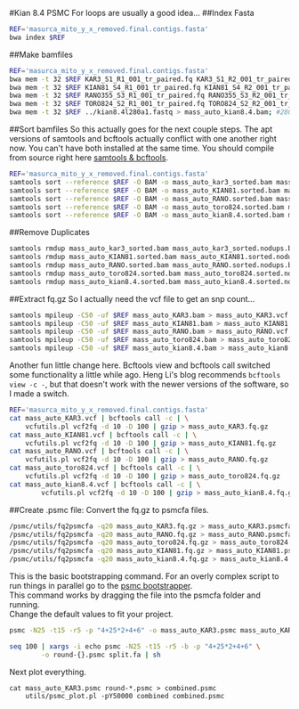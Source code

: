 #Kian 8.4 PSMC
For loops are usually a good idea...
##Index Fasta
```bash
REF='masurca_mito_y_x_removed.final.contigs.fasta'
bwa index $REF
```
##Make bamfiles
```bash
REF='masurca_mito_y_x_removed.final.contigs.fasta'
bwa mem -t 32 $REF KAR3_S1_R1_001_tr_paired.fq KAR3_S1_R2_001_tr_paired.fq > mass_auto_KAR3.bam;
bwa mem -t 32 $REF KIAN81_S4_R1_001_tr_paired.fq KIAN81_S4_R2_001_tr_paired.fq > mass_auto_KIAN81.bam;
bwa mem -t 32 $REF RANO355_S3_R1_001_tr_paired.fq RANO355_S3_R2_001_tr_paired.fq > mass_auto_RANO.bam;
bwa mem -t 32 $REF TORO824_S2_R1_001_tr_paired.fq TORO824_S2_R2_001_tr_paired.fq > mass_auto_toro824.bam;
bwa mem -t 32 $REF ../kian8.4l280a1.fastq > mass_auto_kian8.4.bam; #280 insert length
```
##Sort bamfiles
So this actually goes for the next couple steps.  The apt versions of samtools
and bcftools actually conflict with one another right now.  You can't have both
installed at the same time.  You should compile from source right here
[samtools & bcftools](http://samtools.github.io/bcftools/).
```bash
REF='masurca_mito_y_x_removed.final.contigs.fasta'
samtools sort --reference $REF -O BAM -o mass_auto_kar3_sorted.bam mass_auto_KAR3.bam &
samtools sort --reference $REF -O BAM -o mass_auto_KIAN81.sorted.bam mass_auto_KIAN81.bam &
samtools sort --reference $REF -O BAM -o mass_auto_RANO.sorted.bam mass_auto_RANO.bam &
samtools sort --reference $REF -O BAM -o mass_auto_toro824.sorted.bam mass_auto_toro824.bam  &
samtools sort --reference $REF -O BAM -o mass_auto_kian8.4.sorted.bam mass_auto_kian8.4.bam
```

##Remove Duplicates
```bash
samtools rmdup mass_auto_kar3_sorted.bam mass_auto_kar3_sorted.nodups.bam &
samtools rmdup mass_auto_KIAN81.sorted.bam mass_auto_KIAN81.sorted.nodups.bam &
samtools rmdup mass_auto_RANO.sorted.bam mass_auto_RANO.sorted.nodups.bam &
samtools rmdup mass_auto_toro824.sorted.bam mass_auto_toro824.sorted.nodups.bam &
samtools rmdup mass_auto_kian8.4.sorted.bam mass_auto_kian8.4.sorted.nodups.bam
```

##Extract fq.gz
So I actually need the vcf file to get an snp count... 
```bash
samtools mpileup -C50 -uf $REF mass_auto_KAR3.bam > mass_auto_KAR3.vcf &
samtools mpileup -C50 -uf $REF mass_auto_KIAN81.bam > mass_auto_KIAN81.vcf
samtools mpileup -C50 -uf $REF mass_auto_RANO.bam > mass_auto_RANO.vcf
samtools mpileup -C50 -uf $REF mass_auto_toro824.bam > mass_auto_toro824.vcf
samtools mpileup -C50 -uf $REF mass_auto_kian8.4.bam > mass_auto_kian8.4.vcf
```
Another fun little change here.  Bcftools view and bcftools call switched some
functionality a little while ago.  Heng Li's blog recommends
`bcftools view -c -`, but that doesn't work with the newer versions of the
software, so I made a switch.

```bash
REF='masurca_mito_y_x_removed.final.contigs.fasta'
cat mass_auto_KAR3.vcf | bcftools call -c | \
	vcfutils.pl vcf2fq -d 10 -D 100 | gzip > mass_auto_KAR3.fq.gz
cat mass_auto_KIAN81.vcf | bcftools call -c | \
	vcfutils.pl vcf2fq -d 10 -D 100 | gzip > mass_auto_KIAN81.fq.gz
cat mass_auto_RANO.vcf | bcftools call -c | \
	vcfutils.pl vcf2fq -d 10 -D 100 | gzip > mass_auto_RANO.fq.gz
cat mass_auto_toro824.vcf | bcftools call -c | \
	vcfutils.pl vcf2fq -d 10 -D 100 | gzip > mass_auto_toro824.fq.gz
cat mass_auto_kian8.4.vcf | bcftools call -c | \
		vcfutils.pl vcf2fq -d 10 -D 100 | gzip > mass_auto_kian8.4.fq.gz
```

##Create .psmc file:
Convert the fq.gz to psmcfa files.
```bash
/psmc/utils/fq2psmcfa -q20 mass_auto_KAR3.fq.gz > mass_auto_KAR3.psmcfa &
/psmc/utils/fq2psmcfa -q20 mass_auto_RANO.fq.gz > mass_auto_RANO.psmcfa &
/psmc/utils/fq2psmcfa -q20 mass_auto_toro824.fq.gz > mass_auto_toro824.psmcfa &
/psmc/utils/fq2psmcfa -q20 mass_auto_KIAN81.fq.gz > mass_auto_KIAN81.psmcfa &
/psmc/utils/fq2psmcfa -q20 mass_auto_kian8.4.fq.gz > mass_auto_kian8.4.psmcfa;
```
This is the basic bootstrapping command.  For an overly complex script to run
things in parallel go to the [psmc bootstrapper](../bin/bootstrap_psmc.py).  
This command works by dragging the file into the psmcfa folder and running.  
Change the default values to fit your project.

```bash
psmc -N25 -t15 -r5 -p "4+25*2+4+6" -o mass_auto_KAR3.psmc mass_auto_KAR3.psmcfa;

seq 100 | xargs -i echo psmc -N25 -t15 -r5 -b -p "4+25*2+4+6" \
	    -o round-{}.psmc split.fa | sh
```
Next plot everything.
```
cat mass_auto_KAR3.psmc round-*.psmc > combined.psmc
	utils/psmc_plot.pl -pY50000 combined combined.psmc

```
